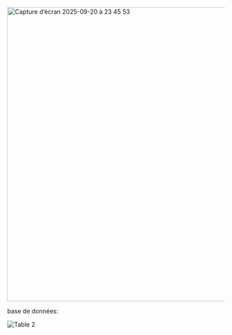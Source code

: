 
<img width="1236" height="680" alt="Capture d’écran 2025-09-20 à 23 45 53" src="https://github.com/user-attachments/assets/25480617-3299-4c24-ac99-97f88eaafbda" />

base de données:



![Table 2](https://github.com/user-attachments/assets/0521243f-fccc-41bd-bedb-ba35fe903bf9)
